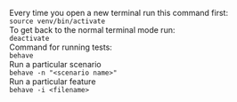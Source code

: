 Every time you open a new terminal run this command first:  
``source venv/bin/activate``  
To get back to the normal terminal mode run:  
``deactivate``  
Command for running tests:  
``behave``  
Run a particular scenario  
``behave -n "<scenario name>"``  
Run a particular feature  
`` behave -i <filename>
``
